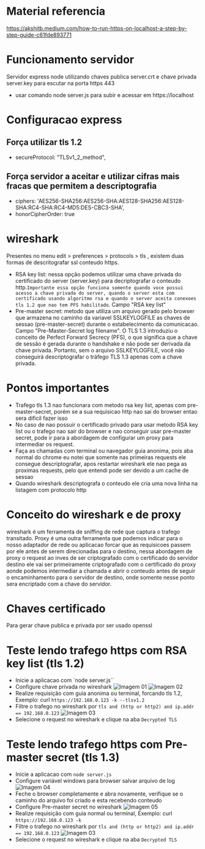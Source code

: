 # Material referencia
https://akshitb.medium.com/how-to-run-https-on-localhost-a-step-by-step-guide-c61fde893771

# Funcionamento servidor
Servidor express node utilizando chaves publica server.crt e chave privada server.key para escutar na porta https 443
- usar comando node server.js para subir e acessar em https://localhost

# Configuracao express
## Força utilizar tls 1.2
- secureProtocol: "TLSv1_2_method",
## Força servidor a aceitar e utilizar cifras mais fracas que permitem a descriptografia
- ciphers: 'AES256-SHA256:AES256-SHA:AES128-SHA256:AES128-SHA:RC4-SHA:RC4-MD5:DES-CBC3-SHA',
- honorCipherOrder: true 

# wireshark
Presentes no menu edit > preferences > protocols > tls , existem duas formas de descritografar ssl conteudo https. 
- RSA key list: nessa opção podemos utilizar uma chave privada do certificado do server (server.key) para decriptografar o conteudo http.`Importante essa opção funciona somente quando voce possui acesso a chave privada do server, quando o server esta com certificado usando algoritmo rsa e quando o server aceita conexoes tls 1.2 que nao tem PFS habilitado`. Campo "RSA key list"
- Pre-master secret: metodo que utiliza um arquivo gerado pelo browser que armazena no caminho da variavel SSLKEYLOGFILE as chaves de sessao (pre-master-secret) durante o estabelecimento da comunicacao. Campo  "Pre-Master-Secret log filename". O TLS 1.3 introduziu o conceito de Perfect Forward Secrecy (PFS), o que significa que a chave de sessão é gerada durante o handshake e não pode ser derivada da chave privada. Portanto, sem o arquivo SSLKEYLOGFILE, você não conseguirá descriptografar o tráfego TLS 1.3 apenas com a chave privada.

# Pontos importantes
- Trafego tls 1.3 nao funcionara com metodo rsa key list, apenas com pre-master-secret, porém se a sua requisicao http nao sai do browser entao sera dificil fazer isso
- No caso de nao possuir o certificado privado para usar metodo RSA key list ou o trafego nao sair do browser e nao conseguir usar pre-master secret, pode ir para a abordagem de configurar um proxy para intermediar os request.
- Faça as chamadas com terminal ou navegador guia anonima, pois aba normal do chrome eu notei que somente nas primeiras requests ele consegue descriptografar, apos restartar wireshark ele nao pega as proximas requests, pelo que entendi pode ser devido a um cache de sessao
- Quando wireshark descriptografa o conteudo ele cria uma nova linha na listagem com protocolo http

# Conceito do wireshark e de proxy
wireshark é um ferramenta de sniffing de rede que captura o trafego transitado.
Proxy é uma outra ferramenta que podemos indicar para o nosso adaptador de rede ou aplicacao forcar que as requisicoes passem por ele antes de serem direcionadas para o destino, nessa abordagem de proxy o request ao inves de ser criptografado com o certificado do servidor destino ele vai ser primeiramente criptografado com o certificado do proxy aonde podemos intermediar a chamada e abrir o conteudo antes de seguir o encaminhamento para o servidor de destino, onde somente nesse ponto sera encriptado com a chave do servidor.

# Chaves certificado
Para gerar chave publica e privada por ser usado openssl

# Teste lendo trafego https com RSA key list (tls 1.2)
- Inicie a aplicacao com `node server.js``
- Configure chave privada no wireshark
![Imagem 01](./img/img01.jpg)
![Imagem 02](./img/img02.jpg)
- Realize requisição com guia anonima ou terminal, forcando tls 1.2, Exemplo: curl `https://192.168.0.123 -k --tlsv1.2`
- Filtre o trafego no wireshark por `tls and (http or http2) and ip.addr == 192.168.0.123`
![Imagem 03](./img/img03.jpg)
- Selecione o request no wireshark e clique na aba `Decrypted TLS`



# Teste lendo trafego https com Pre-master secret (tls 1.3)
- Inicie a aplicacao com `node server.js`
- Configure variável windows para browser salvar arquivo de log
![Imagem 04](./img/img04.jpg)
- Feche o browser completamente e abra novamente, verifique se o caminho do arquivo foi criado e esta recebendo conteudo
- Configure Pre-master secret no wireshark
![Imagem 05](./img/img05.jpg)
- Realize requisição com guia normal ou terminal,  Exemplo: curl `https://192.168.0.123 -k`
- Filtre o trafego no wireshark por `tls and (http or http2) and ip.addr == 192.168.0.123`
![Imagem 03](./img/img03.jpg)
- Selecione o request no wireshark e clique na aba `Decrypted TLS`


